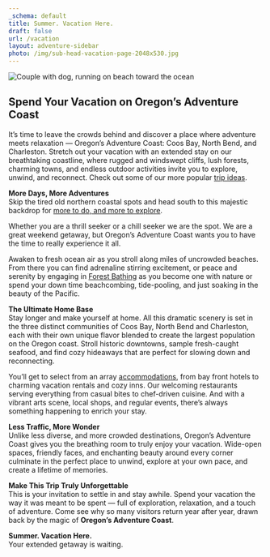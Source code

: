 ```yaml
---
_schema: default
title: Summer. Vacation Here.
draft: false
url: /vacation
layout: adventure-sidebar
photo: /img/sub-head-vacation-page-2048x530.jpg
---
```

![Couple with dog, running on beach toward the ocean](/img/unpack-once-couple-v02695x322.jpg)

## **Spend Your Vacation on Oregon’s Adventure Coast**

It’s time to leave the crowds behind and discover a place where adventure meets relaxation — Oregon’s Adventure Coast: Coos Bay, North Bend, and Charleston. Stretch out your vacation with an extended stay on our breathtaking coastline, where rugged and windswept cliffs, lush forests, charming towns, and endless outdoor activities invite you to explore, unwind, and reconnect. Check out some of our more popular [trip ideas](/tripideas).

**More Days, More Adventures**<br>Skip the tired old northern coastal spots and head south to this majestic backdrop for [more to do, and more to explore](/adventures).

Whether you are a thrill seeker or a chill seeker we are the spot. We are a great weekend getaway, but Oregon’s Adventure Coast wants you to have the time to really experience it all.

Awaken to fresh ocean air as you stroll along miles of uncrowded beaches. From there you can find adrenaline stirring excitement, or peace and serenity by engaging in [Forest Bathing](/forest-bathing) as you become one with nature or spend your down time beachcombing, tide-pooling, and just soaking in the beauty of the Pacific.

**The Ultimate Home Base**<br>Stay longer and make yourself at home. All this dramatic scenery is set in the three distinct communities of Coos Bay, North Bend and Charleston, each with their own unique flavor blended to create the largest population on the Oregon coast. Stroll historic downtowns, sample fresh-caught seafood, and find cozy hideaways that are perfect for slowing down and reconnecting.

You’ll get to select from an array [accommodations](/lodging), from bay front hotels to charming vacation rentals and cozy inns. Our welcoming restaurants serving everything from casual bites to chef-driven cuisine. And with a vibrant arts scene, local shops, and regular events, there’s always something happening to enrich your stay.

**Less Traffic, More Wonder**<br>Unlike less diverse, and more crowded destinations, Oregon’s Adventure Coast gives you the breathing room to truly enjoy your vacation. Wide-open spaces, friendly faces, and enchanting beauty around every corner culminate in the perfect place to unwind, explore at your own pace, and create a lifetime of memories.

**Make This Trip Truly Unforgettable**<br>This is your invitation to settle in and stay awhile. Spend your vacation the way it was meant to be spent — full of exploration, relaxation, and a touch of adventure. Come see why so many visitors return year after year, drawn back by the magic of **Oregon’s Adventure Coast**.

**Summer. Vacation Here.**<br>Your extended getaway is waiting.